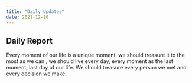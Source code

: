 ```yaml
---
title: "Daily Updates"
date: 2021-12-10
---
```


## Daily Report

Every moment of our life is a unique moment, we should treasure it to the most as we can , we should live every day, every moment as the last moment, last day of our life. We should treasure every person we met and every decision we make.
